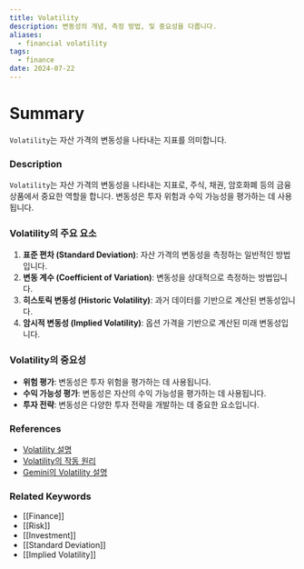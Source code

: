 ```yaml
---
title: Volatility
description: 변동성의 개념, 측정 방법, 및 중요성을 다룹니다.
aliases:
  - financial volatility
tags:
  - finance
date: 2024-07-22
---
```


# Summary

`Volatility`는 자산 가격의 변동성을 나타내는 지표를 의미합니다.

### Description

`Volatility`는 자산 가격의 변동성을 나타내는 지표로, 주식, 채권, 암호화폐 등의 금융 상품에서 중요한 역할을 합니다. 변동성은 투자 위험과 수익 가능성을 평가하는 데 사용됩니다.

### Volatility의 주요 요소

1. **표준 편차 (Standard Deviation)**: 자산 가격의 변동성을 측정하는 일반적인 방법입니다.
2. **변동 계수 (Coefficient of Variation)**: 변동성을 상대적으로 측정하는 방법입니다.
3. **히스토릭 변동성 (Historic Volatility)**: 과거 데이터를 기반으로 계산된 변동성입니다.
4. **암시적 변동성 (Implied Volatility)**: 옵션 가격을 기반으로 계산된 미래 변동성입니다.

### Volatility의 중요성

- **위험 평가**: 변동성은 투자 위험을 평가하는 데 사용됩니다.
- **수익 가능성 평가**: 변동성은 자산의 수익 가능성을 평가하는 데 사용됩니다.
- **투자 전략**: 변동성은 다양한 투자 전략을 개발하는 데 중요한 요소입니다.

### References

- [Volatility 설명](<https://en.wikipedia.org/wiki/Volatility_(finance)>)
- [Volatility의 작동 원리](https://www.investopedia.com/terms/v/volatility.asp)
- [Gemini의 Volatility 설명](https://www.gemini.com/cryptopedia/search?query=volatility)

### Related Keywords

- [[Finance]]
- [[Risk]]
- [[Investment]]
- [[Standard Deviation]]
- [[Implied Volatility]]
